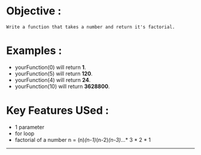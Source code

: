 # Objective :
    Write a function that takes a number and return it's factorial.
# Examples :
* yourFunction(0) will return **1**.
* yourFunction(5) will return **120**.
* yourFunction(4) will return **24**.
* yourFunction(10) will return **3628800**.
# Key Features USed :
* 1 parameter
* for loop
* factorial of a number n = (n)*(n-1)*(n-2)*(n-3)*...* 3 * 2 * 1
---